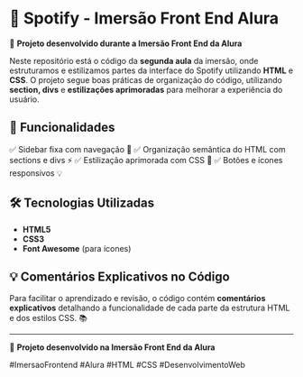 # 🎵 Spotify - Imersão Front End Alura

🚀 **Projeto desenvolvido durante a Imersão Front End da Alura**

Neste repositório está o código da **segunda aula** da imersão, onde estruturamos e estilizamos partes da interface do Spotify utilizando **HTML** e **CSS**. O projeto segue boas práticas de organização do código, utilizando **section, divs** e **estilizações aprimoradas** para melhorar a experiência do usuário.

## 📌 Funcionalidades
✅ Sidebar fixa com navegação 📌
✅ Organização semântica do HTML com sections e divs ⚡
✅ Estilização aprimorada com CSS 🎨
✅ Botões e ícones responsivos 💡

## 🛠 Tecnologias Utilizadas
- **HTML5**
- **CSS3**
- **Font Awesome** (para ícones)

## 💡 Comentários Explicativos no Código
Para facilitar o aprendizado e revisão, o código contém **comentários explicativos** detalhando a funcionalidade de cada parte da estrutura HTML e dos estilos CSS. 📚

---
🚀 **Projeto desenvolvido na Imersão Front End da Alura**

#ImersaoFrontend #Alura #HTML #CSS #DesenvolvimentoWeb

